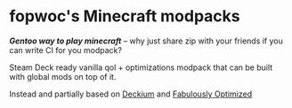 # fopwoc's Minecraft modpacks

***Gentoo way to play minecraft*** – why just share zip with your friends if you can write CI for you modpack?

Steam Deck ready vanilla qol + optimizations modpack that can be built with global mods on top of it.

Instead and partially based on [Deckium](https://github.com/skywardmc/deckcraft) and [Fabulously Optimized](https://github.com/Fabulously-Optimized/fabulously-optimized/)
